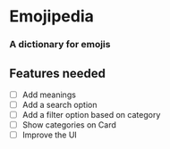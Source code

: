 # Emojipedia 
### A dictionary for emojis

## Features needed 
- [ ] Add meanings
- [ ] Add a search option
- [ ] Add a filter option based on category
- [ ] Show categories on Card
- [ ] Improve the UI